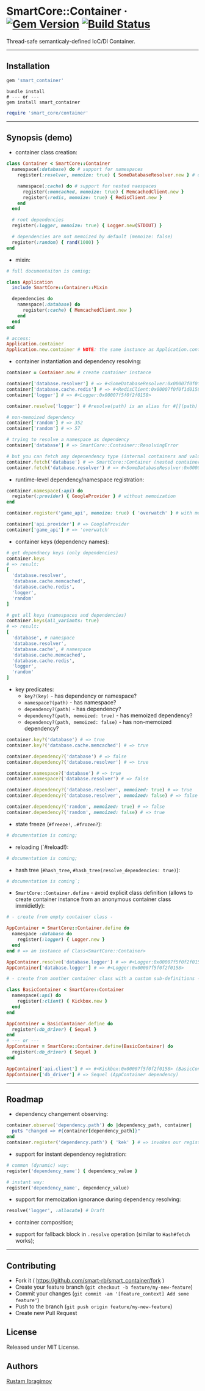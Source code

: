 # SmartCore::Container &middot; [![Gem Version](https://badge.fury.io/rb/smart_container.svg)](https://badge.fury.io/rb/smart_container) [![Build Status](https://travis-ci.org/smart-rb/smart_container.svg?branch=master)](https://travis-ci.org/smart-rb/smart_container)

Thread-safe semanticaly-defined IoC/DI Container.

---

## Installation

```ruby
gem 'smart_container'
```

```shell
bundle install
# --- or ---
gem install smart_container
```

```ruby
require 'smart_core/container'
```

---

## Synopsis (demo)

- container class creation:

```ruby
class Container < SmartCore::Container
  namespace(:database) do # support for namespaces
    register(:resolver, memoize: true) { SomeDatabaseResolver.new } # dependency registration

    namespace(:cache) do # support for nested naespaces
      register(:memcached, memoize: true) { MemcachedClient.new }
      register(:redis, memoize: true) { RedisClient.new }
    end
  end

  # root dependencies
  register(:logger, memoize: true) { Logger.new(STDOUT) }

  # dependencies are not memoized by default (memoize: false)
  register(:random) { rand(1000) }
end
```

- mixin:

```ruby
# full documentaiton is coming;

class Application
  include SmartCore::Container::Mixin

  dependencies do
    namespace(:database) do
      register(:cache) { MemcachedClient.new }
    end
  end
end

# access:
Application.container
Application.new.container # NOTE: the same instance as Application.container
```

- container instantiation and dependency resolving:

```ruby
container = Container.new # create container instance
```

```ruby
container['database.resolver'] # => #<SomeDatabaseResolver:0x00007f0f0f1d6332>
container['database.cache.redis'] # => #<RedisClient:0x00007f0f0f1d0158>
container['logger'] # => #<Logger:0x00007f5f0f2f0158>

container.resolve('logger') # #resolve(path) is an alias for #[](path)

# non-memoized dependency
container['random'] # => 352
container['random'] # => 57

# trying to resolve a namespace as dependency
container['database'] # => SmartCore::Container::ResolvingError

# but you can fetch any depenendency type (internal containers and values) via #fetch
container.fetch('database') # => SmartCore::Container (nested container)
container.fetch('database.resolver') # => #<SomeDatabaseResolver:0x00007f0f0f1d6332>
```

- runtime-level dependency/namespace registration:

```ruby
container.namespace(:api) do
  register(:provider) { GoogleProvider } # without memoization
end

container.register('game_api', memoize: true) { 'overwatch' } # with memoization

container['api.provider'] # => GoogleProvider
container['game_api'] # => 'overwatch'
```

- container keys (dependency names):

```ruby
# get dependnecy keys (only dependencies)
container.keys
# => result:
[
  'database.resolver',
  'database.cache.memcached',
  'database.cache.redis',
  'logger',
  'random'
]
```
```ruby
# get all keys (namespaces and dependencies)
container.keys(all_variants: true)
# => result:
[
  'database', # namespace
  'database.resolver',
  'database.cache', # namespace
  'database.cache.memcached',
  'database.cache.redis',
  'logger',
  'random'
]
```

- key predicates:
  - `key?(key)` - has dependency or namespace?
  - `namespace?(path)` - has namespace?
  - `dependency?(path)` - has dependency?
  - `dependency?(path, memoized: true)` - has memoized dependency?
  - `dependency?(path, memoized: false)` - has non-memoized dependency?

```ruby
container.key?('database') # => true
container.key?('database.cache.memcached') # => true

container.dependency?('database') # => false
container.dependency?('database.resolver') # => true

container.namespace?('database') # => true
container.namespace?('database.resolver') # => false

container.dependency?('database.resolver', memoized: true) # => true
container.dependency?('database.resolver', memoized: false) # => false

container.dependency?('random', memoized: true) # => false
container.dependency?('random', memoized: false) # => true
```

- state freeze (`#freeze!`, `.#frozen?`):

```ruby
# documentation is coming;
```

- reloading (`#reload!):

```ruby
# documentation is coming;
```

- hash tree (`#hash_tree`, `#hash_tree(resolve_dependencies: true)`):

```ruby
# documentation is coming`;
```

- `SmartCore::Container.define` - avoid explicit class definition (allows to create container instance from an anonymous container class immidietly):

```ruby
# - create from empty container class -

AppContainer = SmartCore::Container.define do
  namespace :database do
    register(:logger) { Logger.new }
  end
end # => an instance of Class<SmartCore::Container>

AppContainer.resolve('database.logger') # => #<Logger:0x00007f5f0f2f0158>
AppContainer['database.logger'] # => #<Logger:0x00007f5f0f2f0158>
```

```ruby
# - create from another container class with a custom sub-definitions -

class BasicContainer < SmartCore::Container
  namespace(:api) do
    register(:client) { Kickbox.new }
  end
end

AppContainer = BasicContainer.define do
  register(:db_driver) { Sequel }
end
# --- or ---
AppContainer = SmartCore::Container.define(BasicContainer) do
  register(:db_driver) { Sequel }
end

AppContainer['api.client'] # => #<Kickbox:0x00007f5f0f2f0158> (BasicContainer dependency)
AppContainer['db_driver'] # => Sequel (AppContainer dependency)
```

---

## Roadmap

- dependency changement observing:

```ruby
container.observe('dependency.path') do |dependency_path, container|
  puts "changed => #{container[dependency_path]}"
end
container.register('dependency.path') { 'kek' } # => invokes our registered callback and outputs 'changed!'
```

- support for instant dependency registration:

```ruby
# common (dynamic) way:
register('dependency_name') { dependency_value }

# instant way:
register('dependency_name', dependency_value)
```

- support for memoization ignorance during dependency resolving:

```ruby
resolve('logger', :allocate) # Draft
```

- container composition;

- support for fallback block in `.resolve` operation (similar to `Hash#fetch` works);

---

## Contributing

- Fork it ( https://github.com/smart-rb/smart_container/fork )
- Create your feature branch (`git checkout -b feature/my-new-feature`)
- Commit your changes (`git commit -am '[feature_context] Add some feature'`)
- Push to the branch (`git push origin feature/my-new-feature`)
- Create new Pull Request

## License

Released under MIT License.

## Authors

[Rustam Ibragimov](https://github.com/0exp)
